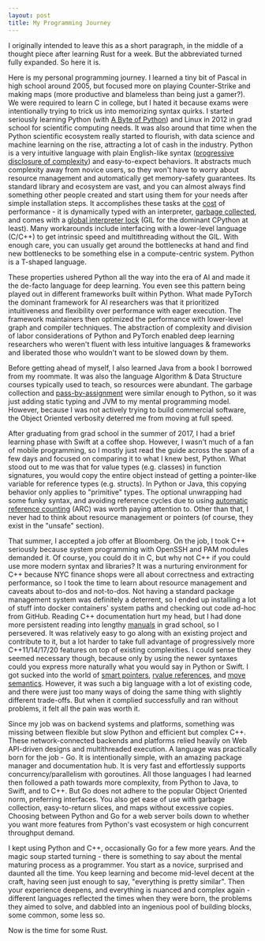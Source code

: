 ```yaml
---
layout: post
title: My Programming Journey
---
```


I originally intended to leave this as a short paragraph, in the middle of a thought piece after learning Rust for a week. But the abbreviated turned fully expanded. So here it is.

Here is my personal programming journey. I learned a tiny bit of Pascal in high school around 2005, but focused more on playing Counter-Strike and making maps (more productive and blameless than being just a gamer?). We were required to learn C in college, but I hated it because exams were intentionally trying to trick us into memorizing syntax quirks. I started seriously learning Python (with [A Byte of Python](https://python.swaroopch.com/)) and Linux in 2012 in grad school for scientific computing needs. It was also around that time when the Python scientific ecosystem really started to flourish, with data science and machine learning on the rise, attracting a lot of cash in the industry. Python is a very intuitive language with plain English-like syntax ([progressive disclosure of complexity](https://bitsplitting.org/2017/01/18/progressive-disclosure-in-swift/)) and easy-to-expect behaviors. It abstracts much complexity away from novice users, so they won't have to worry about resource management and automatically get memory-safety guarantees. Its standard library and ecosystem are vast, and you can almost always find something other people created and start using them for your needs after simple installation steps. It accomplishes these tasks at the [cost](https://towardsdatascience.com/why-is-python-so-slow-and-how-to-speed-it-up-485b5a84154e) of performance - it is dynamically typed with an interpreter, [garbage collected](https://en.wikipedia.org/wiki/Garbage_collection_(computer_science)), and comes with a [global interpreter lock](https://en.wikipedia.org/wiki/Global_interpreter_lock) (GIL for the dominant CPython at least). Many workarounds include interfacing with a lower-level language (C/C++) to get intrinsic speed and multithreading without the GIL. With enough care, you can usually get around the bottlenecks at hand and find new bottlenecks to be something else in a compute-centric system. Python is a T-shaped language.

These properties ushered Python all the way into the era of AI and made it the de-facto language for deep learning. You even see this pattern being played out in different frameworks built within Python. What made PyTorch the dominant framework for AI researchers was that it prioritized intuitiveness and flexibility over performance with eager execution. The framework maintainers then optimized the performance with lower-level graph and compiler techniques. The abstraction of complexity and division of labor considerations of Python and PyTorch enabled deep learning researchers who weren't fluent with less intuitive languages & frameworks and liberated those who wouldn't want to be slowed down by them.

Before getting ahead of myself, I also learned Java from a book I borrowed from my roommate. It was also the language Algorithm & Data Structure courses typically used to teach, so resources were abundant. The garbage collection and [pass-by-assignment](https://stackoverflow.com/questions/29776736/python-and-java-parameter-passing) were similar enough to Python, so it was just adding static typing and JVM to my mental programming model. However, because I was not actively trying to build commercial software, the Object Oriented verbosity deterred me from moving at full speed.

After graduating from grad school in the summer of 2017, I had a brief learning phase with Swift at a coffee shop. However, I wasn't much of a fan of mobile programming, so I mostly just read the guide across the span of a few days and focused on comparing it to what I knew best, Python. What stood out to me was that for value types (e.g. classes) in function signatures, you would copy the entire object instead of getting a pointer-like variable for reference types (e.g. structs). In Python or Java, this copying behavior only applies to "primitive" types. The optional unwrapping had some funky syntax, and avoiding reference cycles due to using [automatic reference counting](https://docs.swift.org/swift-book/documentation/the-swift-programming-language/automaticreferencecounting/) (ARC) was worth paying attention to. Other than that, I never had to think about resource management or pointers (of course, they exist in the "unsafe" section).

That summer, I accepted a job offer at Bloomberg. On the job, I took C++ seriously because system programming with OpenSSH and PAM modules demanded it. Of course, you could do it in C, but why not C++ if you could use more modern syntax and libraries? It was a nurturing environment for C++ because NYC finance shops were all about correctness and extracting performance, so I took the time to learn about resource management and caveats about to-dos and not-to-dos. Not having a standard package management system was definitely a deterrent, so I ended up installing a lot of stuff into docker containers' system paths and checking out code ad-hoc from GitHub. Reading C++ documentation hurt my head, but I had done more persistent reading into lengthy [manuals](https://www.vasp.at/) in grad school, so I persevered. It was relatively easy to go along with an existing project and contribute to it, but a lot harder to take full advantage of progressively more C++11/14/17/20 features on top of existing complexities. I could sense they seemed necessary though, because only by using the newer syntaxes could you express more naturally what you would say in Python or Swift. I got sucked into the world of [smart pointers](https://en.wikipedia.org/wiki/Smart_pointer), [rvalue references](https://learn.microsoft.com/en-us/cpp/cpp/rvalue-reference-declarator-amp-amp?view=msvc-170), and [move semantics](https://www.cprogramming.com/c++11/rvalue-references-and-move-semantics-in-c++11.html). However, it was such a big language with a lot of existing code, and there were just too many ways of doing the same thing with slightly different trade-offs. But when it complied successfully and ran without problems, it felt all the pain was worth it.

Since my job was on backend systems and platforms, something was missing between flexible but slow Python and efficient but complex C++. These network-connected backends and platforms relied heavily on Web API-driven designs and multithreaded execution. A language was practically born for the job - Go. It is intentionally simple, with an amazing package manager and documentation hub. It is very fast and effortlessly supports concurrency/parallelism with goroutines. All those languages I had learned then followed a path towards more complexity, from Python to Java, to Swift, and to C++. But Go does not adhere to the popular Object Oriented norm, preferring interfaces. You also get ease of use with garbage collection, easy-to-return slices, and maps without excessive copies. Choosing between Python and Go for a web server boils down to whether you want more features from Python's vast ecosystem or high concurrent throughput demand.

I kept using Python and C++, occasionally Go for a few more years. And the magic soup started turning - there is something to say about the mental maturing process as a programmer. You start as a novice, surprised and daunted all the time. You keep learning and become mid-level decent at the craft, having seen just enough to say, "everything is pretty similar". Then your experience deepens, and everything is nuanced and complex again - different languages reflected the times when they were born, the problems they aimed to solve, and dabbled into an ingenious pool of building blocks, some common, some less so.

Now is the time for some Rust.
